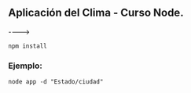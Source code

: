 ## Aplicación del Clima - Curso Node.

---->

```
npm install
```

### Ejemplo:

```
node app -d "Estado/ciudad"
```
